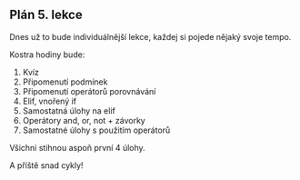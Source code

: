 ## Plán 5. lekce

Dnes už to bude individuálnější lekce, každej si pojede nějaký svoje tempo.

Kostra hodiny bude:
1. Kvíz
2. Připomenutí podmínek
3. Připomenutí operátorů porovnávání
4. Elif, vnořený if
5. Samostatná úlohy na elif
6. Operátory and, or, not + závorky
7. Samostatné úlohy s použitím operátorů

Všichni stihnou aspoň první 4 úlohy.

A příště snad cykly!
